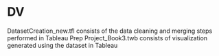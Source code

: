 # DV
DatasetCreation_new.tfl consists of the data cleaning and merging steps performed in Tableau Prep
Project_Book3.twb consists of visualization generated using the dataset in Tableau
